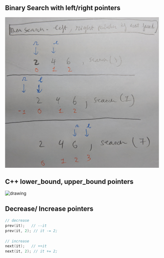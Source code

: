
## Binary Search with left/right pointers

<img src="./img/1.jpg" alt="drawing" width="650"/>

## C++ lower_bound, upper_bound pointers

<img src="./img/2.jpg" alt="drawing" width="650"/>

## Decrease/ Increase pointers

```C++
// decrease
prev(it);   // --it
prev(it, 2); // it -= 2;

// increase
next(it);   // ++it
next(it, 2); // it += 2;
```
